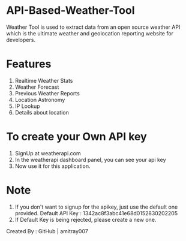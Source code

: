 # API-Based-Weather-Tool
Weather Tool is used to extract data from an open source weather API which is the ultimate weather and geolocation reporting website for developers.

# Features
1. Realtime Weather Stats
2. Weather Forecast
3. Previous Weather Reports
4. Location Astronomy
5. IP Lookup
6. Details about location

# To create your Own API key
1. SignUp at weatherapi.com
2. In the weatherapi dashboard panel, you can see your api key
3. Now use it for this application.

# Note
1. If you don't want to signup for the apikey, just use the default one provided.
   Default API Key : 1342ac8f3abc41e68d0152830202205
2. If Default Key is being rejected, please create a new one.

Created By : GitHub | amitray007
